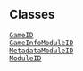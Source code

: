 ## Classes

<a href="../object/GameID.html#GameID"
target="main"><code>GameID</code></a>  
<a href="../object/GameInfoModuleID.html#GameInfoModuleID"
target="main"><code>GameInfoModuleID</code></a>  
<a href="../object/MetadataModuleID.html#MetadataModuleID"
target="main"><code>MetadataModuleID</code></a>  
<a href="../object/ModuleID.html#ModuleID"
target="main"><code>ModuleID</code></a>  
